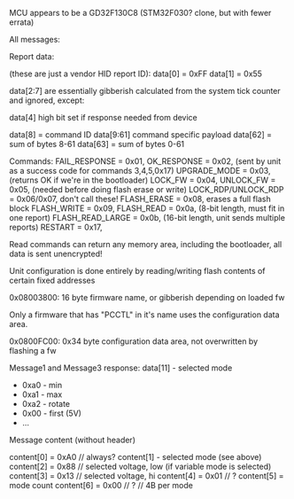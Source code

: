 MCU appears to be a GD32F130C8 (STM32F030? clone, but with fewer errata)

All messages:

Report data:

(these are just a vendor HID report ID):
data[0] = 0xFF
data[1] = 0x55

data[2:7] are essentially gibberish calculated from the system tick counter and ignored, except:

data[4] high bit set if response needed from device

data[8] = command ID
data[9:61] command specific payload
data[62] = sum of bytes 8-61
data[63] = sum of bytes 0-61

Commands:
    FAIL_RESPONSE = 0x01,
    OK_RESPONSE = 0x02, (sent by unit as a success code for commands 3,4,5,0x17)
    UPGRADE_MODE = 0x03, (returns OK if we're in the bootloader)
    LOCK_FW = 0x04,
    UNLOCK_FW = 0x05, (needed before doing flash erase or write)
    LOCK_RDP/UNLOCK_RDP = 0x06/0x07, don't call these!
    FLASH_ERASE = 0x08, erases a full flash block
    FLASH_WRITE = 0x09,
    FLASH_READ = 0x0a, (8-bit length, must fit in one report)
    FLASH_READ_LARGE = 0x0b, (16-bit length, unit sends multiple reports)
    RESTART = 0x17,

Read commands can return any memory area, including the bootloader, all data is sent unencrypted!

Unit configuration is done entirely by reading/writing flash contents of certain fixed addresses

0x08003800: 16 byte firmware name, or gibberish depending on loaded fw

Only a firmware that has "PCCTL" in it's name uses the configuration data area.

0x0800FC00: 0x34 byte configuration data area, not overwritten by flashing a fw

Message1 and Message3 response:
data[11] - selected mode
- 0xa0 - min
- 0xa1 - max
- 0xa2 - rotate
- 0x00 - first (5V)
- ...


Message content (without header)

content[0] = 0xA0  // always?
content[1] - selected mode (see above)
content[2] = 0x88  // selected voltage, low (if variable mode is selected)
content[3] = 0x13  // selected voltage, hi
content[4] = 0x01  // ?
content[5] = mode count
content[6] = 0x00  // ?
// 4B per mode